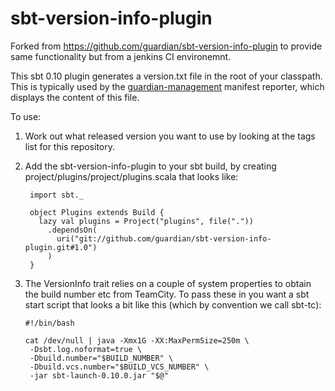 sbt-version-info-plugin
=======================

Forked from  https://github.com/guardian/sbt-version-info-plugin to provide same functionality but from a jenkins CI environemnt.

This sbt 0.10 plugin generates a version.txt file in the root of your classpath.
This is typically used by the
[guardian-management](https://github.com/guardian/guardian-management) manifest reporter,
which displays the content of this file.

To use:

1. Work out what released version you want to use by looking at the tags list for this repository.

2. Add the sbt-version-info-plugin to your sbt build, by creating project/plugins/project/plugins.scala that looks like:

        import sbt._

        object Plugins extends Build {
          lazy val plugins = Project("plugins", file("."))
            .dependsOn(
              uri("git://github.com/guardian/sbt-version-info-plugin.git#1.0")
            )
        }

4. The VersionInfo trait relies on a couple of system properties to obtain the build number etc from TeamCity.
   To pass these in you want a sbt start script that looks a bit like this (which by convention we call sbt-tc):

       #!/bin/bash

       cat /dev/null | java -Xmx1G -XX:MaxPermSize=250m \
        -Dsbt.log.noformat=true \
        -Dbuild.number="$BUILD_NUMBER" \
        -Dbuild.vcs.number="$BUILD_VCS_NUMBER" \
        -jar sbt-launch-0.10.0.jar "$@"



    




